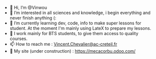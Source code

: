 - 👋 Hi, I’m @Vinwou
- 👀 I’m interested in all sciences and knowledge, i begin everything and never finish anything (:
- 🌱 I’m currently learning dev, code, info to make super lessons for student. At the moment I'm mainly using LateX to prepare my lessons.
- 💞️ I work mainly for BTS students, to give them access to quality courses. 
- 📫 How to reach me : Vincent.Chevalier@ac-creteil.fr	
- :vulcan_salute: My site (under construction) : https://mecacorbu.odoo.com/

<!---
Vinwou/Vinwou is a ✨ special ✨ repository because its `README.md` (this file) appears on your GitHub profile.
You can click the Preview link to take a look at your changes.
--->
